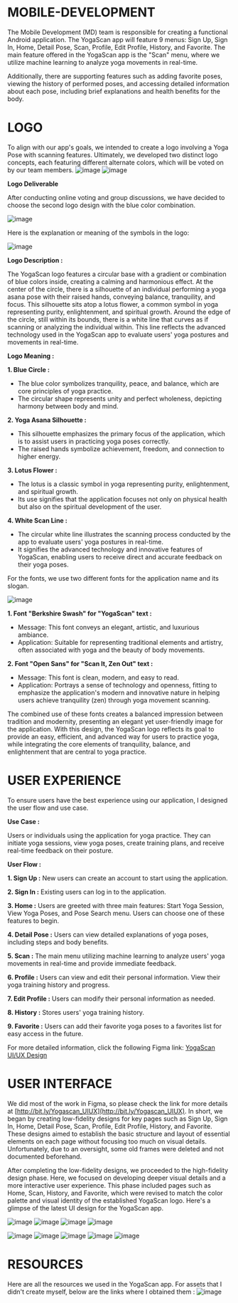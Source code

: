 # MOBILE-DEVELOPMENT
The Mobile Development (MD) team is responsible for creating a functional Android application. The YogaScan app will feature 9 menus: Sign Up, Sign In, Home, Detail Pose, Scan, Profile, Edit Profile, History, and Favorite. The main feature offered in the YogaScan app is the "Scan" menu, where we utilize machine learning to analyze yoga movements in real-time. 

Additionally, there are supporting features such as adding favorite poses, viewing the history of performed poses, and accessing detailed information about each pose, including brief explanations and health benefits for the body.
# LOGO
To align with our app's goals, we intended to create a logo involving a Yoga Pose with scanning features. Ultimately, we developed two distinct logo concepts, each featuring different alternate colors, which will be voted on by our team members.
![image](https://github.com/Yogascan/yogascan-frontend/assets/112807546/562828ed-ac85-4afb-a937-99690eff833f)  ![image](https://github.com/Yogascan/yogascan-frontend/assets/112807546/c99f7589-1239-4cf1-b491-0fc2ada1db86)

**Logo Deliverable**

After conducting online voting and group discussions, we have decided to choose the second logo design with the blue color combination.

![image](https://github.com/Yogascan/yogascan-frontend/assets/112807546/e7aa39c1-f59f-4001-8ffe-ca228c4302c5)

Here is the explanation or meaning of the symbols in the logo:

![image](https://github.com/Yogascan/yogascan-frontend/assets/112807546/e22e2532-0c94-4ad5-aa70-a589651a948a)

**Logo Description :**

The YogaScan logo features a circular base with a gradient or combination of blue colors inside, creating a calming and harmonious effect. At the center of the circle, there is a silhouette of an individual performing a yoga asana pose with their raised hands, conveying balance, tranquility, and focus. This silhouette sits atop a lotus flower, a common symbol in yoga representing purity, enlightenment, and spiritual growth. Around the edge of the circle, still within its bounds, there is a white line that curves as if scanning or analyzing the individual within. This line reflects the advanced technology used in the YogaScan app to evaluate users' yoga postures and movements in real-time.

**Logo Meaning :**

**1. Blue Circle :**
- The blue color symbolizes tranquility, peace, and balance, which are core principles of yoga practice.
- The circular shape represents unity and perfect wholeness, depicting harmony between body and mind.
  
**2. Yoga Asana Silhouette :**
- This silhouette emphasizes the primary focus of the application, which is to assist users in practicing yoga poses correctly.
- The raised hands symbolize achievement, freedom, and connection to higher energy.
  
**3. Lotus Flower :**
- The lotus is a classic symbol in yoga representing purity, enlightenment, and spiritual growth.
- Its use signifies that the application focuses not only on physical health but also on the spiritual development of the user.
  
**4. White Scan Line :**
- The circular white line illustrates the scanning process conducted by the app to evaluate users' yoga postures in real-time.
- It signifies the advanced technology and innovative features of YogaScan, enabling users to receive direct and accurate feedback on their yoga poses.

For the fonts, we use two different fonts for the application name and its slogan.

![image](https://github.com/Yogascan/yogascan-frontend/assets/112807546/c8ced876-b068-476e-a2f9-ca6434d0a3f7)

**1. Font "Berkshire Swash" for "YogaScan" text :**
-	Message: This font conveys an elegant, artistic, and luxurious ambiance.
-	Application: Suitable for representing traditional elements and artistry, often associated with yoga and the beauty of body movements.

**2. Font "Open Sans" for "Scan It, Zen Out" text :**
-	Message: This font is clean, modern, and easy to read.
-	Application: Portrays a sense of technology and openness, fitting to emphasize the application's modern and innovative nature in helping users achieve tranquility (zen) through yoga movement scanning.

The combined use of these fonts creates a balanced impression between tradition and modernity, presenting an elegant yet user-friendly image for the application. With this design, the YogaScan logo reflects its goal to provide an easy, efficient, and advanced way for users to practice yoga, while integrating the core elements of tranquility, balance, and enlightenment that are central to yoga practice.


# USER EXPERIENCE
To ensure users have the best experience using our application, I designed the user flow and use case.

**Use Case :**

Users or individuals using the application for yoga practice. They can initiate yoga sessions, view yoga poses, create training plans, and receive real-time feedback on their posture.

**User Flow :**

**1.	Sign Up :** New users can create an account to start using the application.

**2.	Sign In :** Existing users can log in to the application.

**3.	Home :** Users are greeted with three main features: Start Yoga Session, View Yoga Poses, and Pose Search menu. Users can choose one of these features to begin.

**4.	Detail Pose :** Users can view detailed explanations of yoga poses, including steps and body benefits.

**5.	Scan :** The main menu utilizing machine learning to analyze users' yoga movements in real-time and provide immediate feedback.

**6.	Profile :** Users can view and edit their personal information. View their yoga training history and progress.

**7.	Edit Profile :** Users can modify their personal information as needed.

**8.	History :** Stores users' yoga training history.

**9.	Favorite :** Users can add their favorite yoga poses to a favorites list for easy access in the future.

For more detailed information, click the following Figma link: [YogaScan UI/UX Design](http://bit.ly/Yogascan_UIUX)  

# USER INTERFACE

We did most of the work in Figma, so please check the link for more details at [http://bit.ly/Yogascan_UIUX](http://bit.ly/Yogascan_UIUX). In short, we began by creating low-fidelity designs for key pages such as Sign Up, Sign In, Home, Detail Pose, Scan, Profile, Edit Profile, History, and Favorite. These designs aimed to establish the basic structure and layout of essential elements on each page without focusing too much on visual details. Unfortunately, due to an oversight, some old frames were deleted and not documented beforehand.

After completing the low-fidelity designs, we proceeded to the high-fidelity design phase. Here, we focused on developing deeper visual details and a more interactive user experience. This phase included pages such as Home, Scan, History, and Favorite, which were revised to match the color palette and visual identity of the established YogaScan logo. Here's a glimpse of the latest UI design for the YogaScan app.

![image](https://github.com/Yogascan/yogascan-frontend/assets/112807546/80c9a350-672b-4271-8d1d-e06e6ee42e45)	![image](https://github.com/Yogascan/yogascan-frontend/assets/112807546/082da806-23c4-4f8f-969a-dd8ed64c0efb)	![image](https://github.com/Yogascan/yogascan-frontend/assets/112807546/018e8d1e-21a3-4ffd-ae7e-787c0a3a3d29)	![image](https://github.com/Yogascan/yogascan-frontend/assets/112807546/ecaca81f-ecf2-4eea-948e-bad38eed4fc0)

![image](https://github.com/Yogascan/yogascan-frontend/assets/112807546/9e094e4c-a99c-4827-8027-24bdb217925d)	![image](https://github.com/Yogascan/yogascan-frontend/assets/112807546/21b068f1-0ae4-4c54-8c24-822017ccf552)	![image](https://github.com/Yogascan/yogascan-frontend/assets/112807546/c3a060fa-6a0c-4782-b260-09ab070eec34)	![image](https://github.com/Yogascan/yogascan-frontend/assets/112807546/9a482e74-d054-4db5-8e39-e641753d97e9)	![image](https://github.com/Yogascan/yogascan-frontend/assets/112807546/3d6d9bcc-f576-486e-92ec-e4428212ad5f)


# RESOURCES

Here are all the resources we used in the YogaScan app. For assets that I didn't create myself, below are the links where I obtained them :
![image](https://github.com/Yogascan/yogascan-frontend/assets/112807546/f8e4fdb7-357f-40b3-9bba-11da50edc16d)
